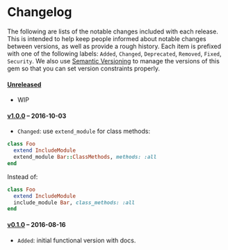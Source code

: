 # Changelog

The following are lists of the notable changes included with each release.
This is intended to help keep people informed about notable changes between
versions, as well as provide a rough history. Each item is prefixed with
one of the following labels: `Added`, `Changed`, `Deprecated`,
`Removed`, `Fixed`, `Security`. We also use [Semantic
Versioning](http://semver.org) to manage the versions of this gem so
that you can set version constraints properly.

#### [Unreleased](https://github.com/exAspArk/include_module/compare/v1.0.0...HEAD)

* WIP

#### [v1.0.0](https://github.com/exAspArk/include_module/compare/v0.1.0...v1.0.0) – 2016-10-03

* `Changed`: use `extend_module` for class methods:

```ruby
class Foo
  extend IncludeModule
  extend_module Bar::ClassMethods, methods: :all
end
```

Instead of:

```ruby
class Foo
  extend IncludeModule
  include_module Bar, class_methods: :all
end
```

#### [v0.1.0](https://github.com/exAspArk/include_module/compare/9bfa492...v0.1.0) – 2016-08-16

* `Added`: initial functional version with docs.
